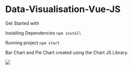 # Data-Visualisation-Vue-JS

Get Started with 

Installing Dependencies
`npm install` 

Running project
`npm start` 

Bar Chart and Pie Chart created using the Chart JS Library.

![](vuesuadevuejsgif.gif)

